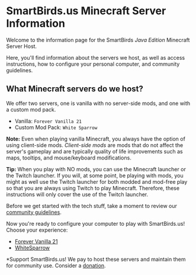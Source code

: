 # SmartBirds.us Minecraft Server Information

Welcome to the information page for the SmartBirds *Java Edition* Minecraft Server Host.

Here, you'll find information about the servers we host, as well as access instructions, how to configure your personal computer, and community guidelines.

## What Minecraft servers do we host?

We offer two servers, one is vanilla with no server-side mods, and one with a custom mod pack.
- Vanilla: `Forever Vanilla 21`
- Custom Mod Pack: `White Sparrow`

**Note:** Even when playing vanilla Minecraft, you always have the option of using client-side mods. *Client-side mods* are mods that do not affect the server's gameplay and are typically quality of life improvements such as maps, tooltips, and mouse/keyboard modifications.

**Tip:** When you play with NO mods, you can use the Minecraft launcher or the Twitch launcher. If you will, at some point, be playing with mods, you might as well use the Twitch launcher for both modded and mod-free play so that you are always using Twitch to play Minecraft. Therefore, these instructions will only cover the use of the Twitch launcher.

Before we get started with the tech stuff, take a moment to review our [community guidelines](community-guidelines.md).

Now you're ready to configure your computer to play with SmartBirds.us!
Choose your experience:
- [Forever Vanilla 21](forever-vanilla-21.md)
- [WhiteSparrow](white-sparrow.md)


*Support SmartBirds.us! We pay to host these servers and maintain them for community use. Consider a [donation](https://paypal.me/wendikristine).
